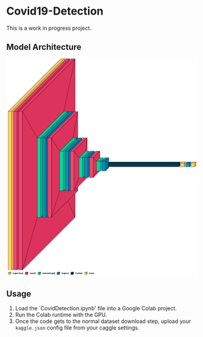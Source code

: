 # Covid19-Detection

This is a work in progress project.

## Model Architecture
<img src='./visualized_model.png'></img>

## Usage

1. Load the `CovidDetection.ipynb' file into a Google Colab project.
2. Run the Colab runtime with the GPU.
3. Once the code gets to the normal dataset download step, upload your `kaggle.json` config file from your caggle settings.
